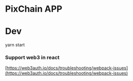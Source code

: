 # PixChain APP

# Dev

yarn start

### Support web3 in react

[https://web3auth.io/docs/troubleshooting/webpack-issues](https://web3auth.io/docs/troubleshooting/webpack-issues)